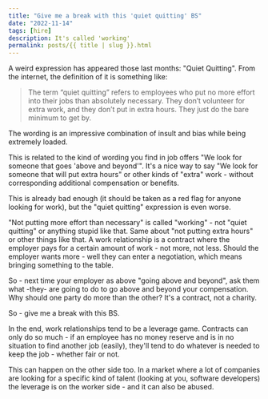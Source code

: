 ```yaml
---
title: "Give me a break with this 'quiet quitting' BS"
date: "2022-11-14"
tags: [hire]
description: It's called 'working'
permalink: posts/{{ title | slug }}.html
---
```


A weird expression has appeared those last months: "Quiet Quitting". From the internet, the definition of it is something like:

> The term “quiet quitting” refers to employees who put no more effort into their jobs than absolutely necessary. They don’t volunteer for extra work, and they don’t put in extra hours. They just do the bare minimum to get by.

The wording is an impressive combination of insult and bias while being extremely loaded.

This is related to the kind of wording you find in job offers "We look for someone that goes 'above and beyond'". It's a nice way to say "We look for someone that will put extra hours" or other kinds of "extra" work - without corresponding additional compensation or benefits.

This is already bad enough (it should be taken as a red flag for anyone looking for work), but the "quiet quitting" expression is even worse.

"Not putting more effort than necessary" is called "working" - not "quiet quitting" or anything stupid like that. Same about "not putting extra hours" or other things like that. A work relationship is a contract where the employer pays for a certain amount of work - not more, not less. Should the employer wants more - well they can enter a negotiation, which means bringing something to the table.

So - next time your employer as above "going above and beyond", ask them what -they- are going to do to go above and beyond your compensation. Why should one party do more than the other? It's a contract, not a charity.

So - give me a break with this BS.

In the end, work relationships tend to be a leverage game. Contracts can only do so much - if an employee has no money reserve and is in no situation to find another job (easily), they'll tend to do whatever is needed to keep the job - whether fair or not.

This can happen on the other side too. In a market where a lot of companies are looking for a specific kind of talent (looking at you, software developers) the leverage is on the worker side - and it can also be abused.